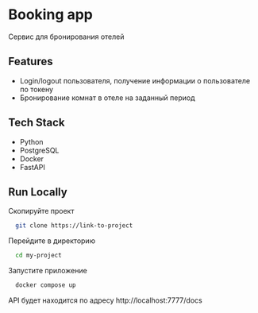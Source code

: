 # Booking app

Сервис для бронирования отелей

## Features

- Login/logout пользователя, получение информации о пользователе по токену
- Бронирование комнат в отеле на заданный период

## Tech Stack

- Python
- PostgreSQL
- Docker
- FastAPI

## Run Locally

Скопируйте проект

```bash
  git clone https://link-to-project
```

Перейдите в директорию 

```bash
  cd my-project
```

Запустите приложение

```bash
  docker compose up
```

API будет находится по адресу http://localhost:7777/docs

